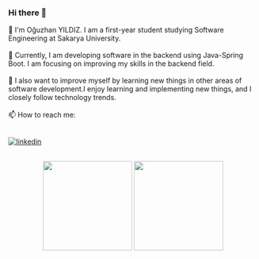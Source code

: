 ### Hi there 👋
👋 I'm Oğuzhan YILDIZ. I am a first-year student studying Software Engineering at Sakarya University. </br></br>
🔭 Currently, I am developing software in the backend using Java-Spring Boot. I am focusing on improving my skills in the backend field. </br></br>
🌱 I also want to improve myself by learning new things in other areas of software development.I enjoy learning and implementing new things, and I closely follow technology trends.</br></br>
📫 How to reach me:</br></br>

[![linkedin](https://img.shields.io/badge/Linkedin-000000?style=for-the-badge&logo=Linkedin&logoColor=white)](https://www.linkedin.com/in/o%C4%9Fuzhan-yildiz-9b690624b/)</br></br>


<p align="center">
      <img height="180em" src="https://github-readme-stats.vercel.app/api?username=oguzhanyildiz22&theme=dark&show_icons=true&count_private=true)"/>
      <img height="180em" src="https://github-readme-stats-eight-theta.vercel.app/api/top-langs/?username=oguzhanyildiz22&layout=compact&langs_count=8&theme=dark"/>
</p>
